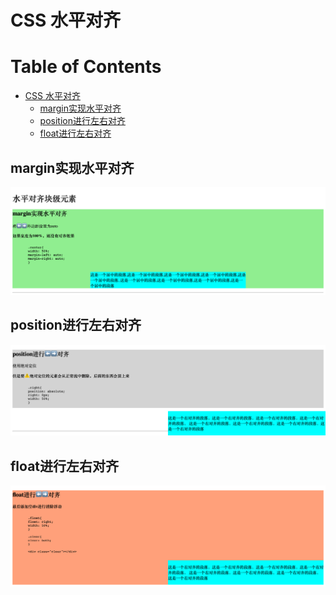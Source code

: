 # CSS 水平对齐

Table of Contents
=================

   * [CSS 水平对齐](#css-水平对齐)
      * [margin实现水平对齐](#margin实现水平对齐)
      * [position进行左右对齐](#position进行左右对齐)
      * [float进行左右对齐](#float进行左右对齐)
      
      

## margin实现水平对齐

![margin](ScreenShots/margin.png)

## position进行左右对齐

![position](ScreenShots/position.png)

## float进行左右对齐

![float](ScreenShots/float.png)